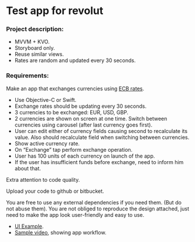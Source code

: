 # Test app for revolut #

### Project description: ###

* MVVM + KVO.
* Storyboard only.
* Reuse similar views.
* Rates are random and updated every 30 seconds.

### Requirements: ###

Make an app that exchanges currencies using [ECB rates](http://www.ecb.europa.eu/stats/eurofxref/eurofxref-daily.xml).

* Use Objective-C or Swift.
* Exchange rates should be updating every 30 seconds.
* 3 currencies to be exchanged: EUR, USD, GBP.
* 2 currencies are shown on screen at one time. Switch between currencies using carousel (after last currency goes first). 
* User can edit either of currency fields causing second to recalculate its value. Also should recalculate field when switching between currencies.
* Show active currency rate.
* On “Exchange” tap perform exchange operation.
* User has 100 units of each currency on launch of the app.
* If the user has insufficient funds before exchange, need to inform him about that.


Extra attention to code quality.

Upload your code to github or bitbucket.

You are free to use any external dependencies if you need them. (But do not abuse them).
You are not obliged to reproduce the design attached, just need to make the app look user-friendly and easy to use.

* [UI Example](https://drive.google.com/open?id=0B5UMc7RikYaEZUJKMi05TkY0MVk).
* [Sample video](https://www.youtube.com/watch?v=c0zPSiKYipc), showing app workflow.